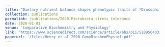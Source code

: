 ```yaml
---
title: "Dietary nutrient balance shapes phenotypic traits of *Drosophila melanogaster* in interaction with gut microbiota"
collection: publications
permalink: /publications/2020-Microbiota_stress_tolerance
date: 2020-01-01
venue: 'Comparative Biochemistry and Physiology'
link: 'https://www.sciencedirect.com/science/article/abs/pii/S1095643319303903'
paperurl: '/files/Henry et al 2020 CompBiochemPhysiol.pdf'
---
```

